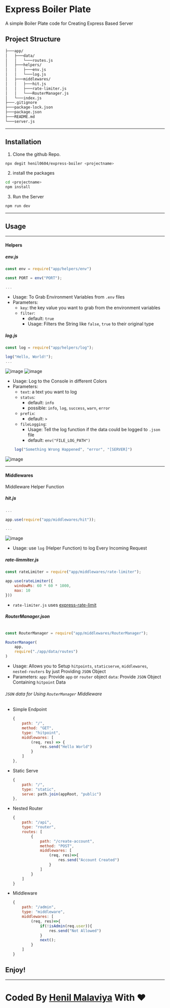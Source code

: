 # Express Boiler Plate

A simple Boiler Plate code for Creating Express Based Server

## Project Structure
```bash
├───app/
│   ├───data/
│   │   └───routes.js
│   ├───helpers/
│   │   ├───env.js
│   │   └───log.js
│   ├───middlewares/
│   │   ├───hit.js
│   │   ├───rate-limiter.js
│   │   └───RouterManager.js
│   └───index.js
├───.gitignore
├───package-lock.json
├───package.json
├───README.md
└───server.js
```

------

## Installation

1. Clone the github Repo.
```bash
npx degit henil0604/express-boiler <projectname>
```

2. install the packages
```bash
cd <projectname>
npm install
```

3. Run the Server
```bash
npm run dev
```
------

## Usage
----
#### Helpers

##### env.js
```js
const env = require("app/helpers/env")

const PORT = env("PORT");

...

```

- Usage: To Grab Environment Variables from `.env` files
- Parameters: 
    - `key`: the key value you want to grab from the environment variables
    - `filter`:
        - default: `true`
        - Usage: Filters the String like `false`, `true` to their original type

##### log.js
```js
const log = require("app/helpers/log");

log("Hello, World!");
...
```

![image](https://user-images.githubusercontent.com/62794871/129442872-adbd7f60-b9e0-4b06-8f01-32779da4a3d9.png)
![image](https://user-images.githubusercontent.com/62794871/129442941-2d3b03c5-1453-4434-9e72-50d36263e3c6.png)


- Usage: Log to the Console in different Colors
- Parameters:
    - `text`: a text you want to log
    - `status`:
        - default: `info`
        - possible: `info`, `log`, `success`, `warn`, `error`
    - `prefix`: 
        - default: `>`
    - `fileLogging`:
        - Usage: Tell the log function if the data could be logged to `.json` file
        - default: `env("FILE_LOG_PATH")`

```js
    log("Something Wrong Happened", "error", "[SERVER]")
```
![image](https://user-images.githubusercontent.com/62794871/129443085-2402831d-3ce0-4af9-bb03-2c2f28048a8b.png)


------

#### Middlewares

Middleware Helper Function

##### hit.js
```js
...

app.use(require("app/middlewares/hit"));

...
```
![image](https://user-images.githubusercontent.com/62794871/129443314-12bc8ff2-623c-47b6-965f-239734e9b7f9.png)

- Usage: use `log` (Helper Function) to log Every Incoming Request


##### rate-limmiter.js
```js
const rateLimiter = require("app/middlewares/rate-limiter");

app.use(rateLimiter({
    windowMs: 60 * 60 * 1000,
    max: 10
}))

```

- `rate-limiter.js` uses [express-rate-limit](https://www.npmjs.com/package/express-rate-limit)

##### RouterManager.json
```js

const RouterManager = require("app/middlewares/RouterManager");

RouterManager(
    app,
    require("./app/data/routes")
)

```

- Usage: Allows you to Setup `hitpoints`, `staticserve`, `middlewares`, `nested-routers` by just Providing `JSON` Object
- Parameters:
    `app`: Provide `app` or `router` object
    `data`: Provide `JSON` Object Containing `hitpoint` Data



###### `JSON` data for Using `RouterManager` Middleware

- Simple Endpoint
    ```js
    {
        path: "/",
        method: "GET",
        type: "hitpoint",
        middlewares: [
            (req, res) => {
                res.send("Hello World")
            }
        ]
    },
    ```

- Static Serve
    ```js
    {
        path: "/",
        type: "static",
        serve: path.join(appRoot, "public")
    },
    ```

- Nested Router
    ```js
    {
        path: "/api",
        type: "router",
        routes: [
            {
                path: "/create-account",
                method: "POST",
                middlewares: [
                    (req, res)=>{
                        res.send("Account Created")
                    }
                ]
            }
        ]
    }
    ```

- Middleware
    ```js
    {
        path: "/admin",
        type: "middleware",
        middlewares: [
            (req, res)=>{
                if(!isAdmin(req.user)){
                    res.send("Not Allowed")
                }
                next();
            }
        ]
    }
    ```


## Enjoy!

-----

# Coded By [Henil Malaviya](https://github.com/henil0604) With ❤️